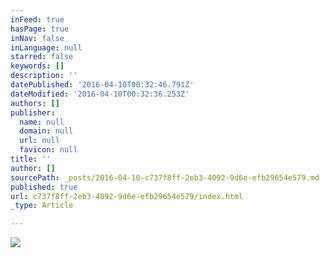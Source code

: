 ```yaml
---
inFeed: true
hasPage: true
inNav: false
inLanguage: null
starred: false
keywords: []
description: ''
datePublished: '2016-04-10T00:32:46.791Z'
dateModified: '2016-04-10T00:32:36.253Z'
authors: []
publisher:
  name: null
  domain: null
  url: null
  favicon: null
title: ''
author: []
sourcePath: _posts/2016-04-10-c737f8ff-2eb3-4092-9d6e-efb29654e579.md
published: true
url: c737f8ff-2eb3-4092-9d6e-efb29654e579/index.html
_type: Article

---
```

![](https://the-grid-user-content.s3-us-west-2.amazonaws.com/9d38ae4c-bb54-4968-8d12-763b372917d1.jpg)